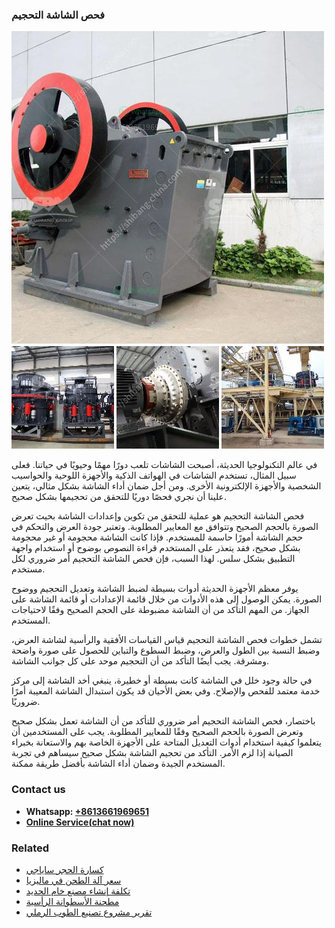 <h3>فحص الشاشة التحجيم</h3><img src='1701852550.jpg' alt=''><p>في عالم التكنولوجيا الحديثة، أصبحت الشاشات تلعب دورًا مهمًا وحيويًا في حياتنا. فعلى سبيل المثال، تستخدم الشاشات في الهواتف الذكية والأجهزة اللوحية والحواسيب الشخصية والأجهزة الإلكترونية الأخرى. ومن أجل ضمان أداء الشاشة بشكل مثالي، يتعين علينا أن نجري فحصًا دوريًا للتحقق من تحجيمها بشكل صحيح.</p><p>فحص الشاشة التحجيم هو عملية للتحقق من تكوين وإعدادات الشاشة بحيث تعرض الصورة بالحجم الصحيح وتتوافق مع المعايير المطلوبة. وتعتبر جودة العرض والتحكم في حجم الشاشة أمورًا حاسمة للمستخدم. فإذا كانت الشاشة محجومة أو غير محجومة بشكل صحيح، فقد يتعذر على المستخدم قراءة النصوص بوضوح أو استخدام واجهة التطبيق بشكل سلس. لهذا السبب، فإن فحص الشاشة التحجيم أمر ضروري لكل مستخدم.</p><p>يوفر معظم الأجهزة الحديثة أدوات بسيطة لضبط الشاشة وتعديل التحجيم ووضوح الصورة. يمكن الوصول إلى هذه الأدوات من خلال قائمة الإعدادات أو قائمة الشاشة على الجهاز. من المهم التأكد من أن الشاشة مضبوطة على الحجم الصحيح وفقًا لاحتياجات المستخدم.</p><p>تشمل خطوات فحص الشاشة التحجيم قياس القياسات الأفقية والرأسية لشاشة العرض، وضبط النسبة بين الطول والعرض، وضبط السطوع والتباين للحصول على صورة واضحة ومشرقة. يجب أيضًا التأكد من أن التحجيم موحد على كل جوانب الشاشة.</p><p>في حالة وجود خلل في الشاشة كانت بسيطة أو خطيرة، ينبغي أخد الشاشة إلى مركز خدمة معتمد للفحص والإصلاح. وفي بعض الأحيان قد يكون استبدال الشاشة المعيبة أمرًا ضروريًا.</p><p>باختصار، فحص الشاشة التحجيم أمر ضروري للتأكد من أن الشاشة تعمل بشكل صحيح وتعرض الصورة بالحجم الصحيح وفقًا للمعايير المطلوبة. يجب على المستخدمين أن يتعلموا كيفية استخدام أدوات التعديل المتاحة على الأجهزة الخاصة بهم والاستعانة بخبراء الصيانة إذا لزم الأمر. التأكد من تحجيم الشاشة بشكل صحيح سيساهم في تجربة المستخدم الجيدة وضمان أداء الشاشة بأفضل طريقة ممكنة.</p><h3>Contact us</h3><ul><li><strong>Whatsapp:&nbsp;<a href="https://wa.me/8613661969651">+8613661969651</a></strong></li><li><a href="https://swt.shibang-china.com/?git&amp;zhl&amp;فحص الشاشة التحجيم"><strong>Online Service(chat now)</strong></a></li></ul><h3>Related</h3><ul><li><a href='كسارة الحجر ساياجي.md'>كسارة الحجر ساياجي</a></li><li><a href='سعر آلة الطحن في ماليزيا.md'>سعر آلة الطحن في ماليزيا</a></li><li><a href='تكلفة إنشاء مصنع خام الحديد.md'>تكلفة إنشاء مصنع خام الحديد</a></li><li><a href='مطحنة الأسطوانة الرأسية.md'>مطحنة الأسطوانة الرأسية</a></li><li><a href='تقرير مشروع تصنيع الطوب الرملي.md'>تقرير مشروع تصنيع الطوب الرملي</a></li></ul>